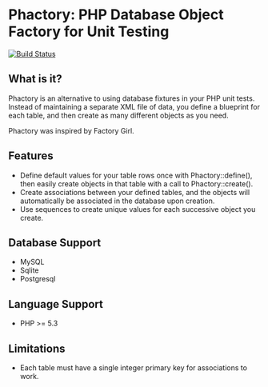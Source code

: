 # Phactory: PHP Database Object Factory for Unit Testing

[![Build Status](https://travis-ci.org/BaguettePHP/phactory.svg?branch=next)](https://travis-ci.org/BaguettePHP/phactory)

## What is it?

Phactory is an alternative to using database fixtures in your PHP unit tests.
Instead of maintaining a separate XML file of data, you define a blueprint
for each table, and then create as many different objects as you need.

Phactory was inspired by Factory Girl.

## Features

* Define default values for your table rows once with Phactory::define(),
then easily create objects in that table with a call to Phactory::create().
* Create associations between your defined tables, and the objects will automatically
be associated in the database upon creation.
* Use sequences to create unique values for each successive object you create.

## Database Support

* MySQL
* Sqlite
* Postgresql

## Language Support

* PHP >= 5.3

## Limitations

* Each table must have a single integer primary key for associations to work.
